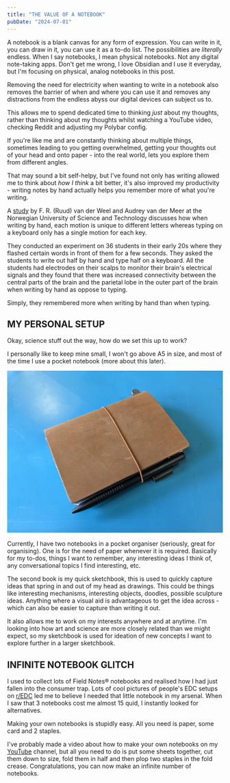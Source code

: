```yaml
---
title: "THE VALUE OF A NOTEBOOK"
pubDate: "2024-07-01"
---
```


A notebook is a blank canvas for any form of expression. You can write in it, you can draw in it, you can use it as a to-do list. The possibilities are *literally* endless. When I say notebooks, I mean physical notebooks. Not any digital note-taking apps. Don't get me wrong, I love Obsidian and I use it everyday, but I'm focusing on physical, analog notebooks in this post.

Removing the need for electricity when wanting to write in a notebook also removes the barrier of when and where you can use it and removes any distractions from the endless abyss our digital devices can subject us to. 

This allows me to spend dedicated time to thinking *just* about my thoughts, rather than thinking about my thoughts whilst watching a YouTube video, checking Reddit and adjusting my Polybar config.

If you're like me and are constantly thinking about multiple things, sometimes leading to you getting overwhelmed, getting your thoughts out of your head and onto paper - into the real world, lets you explore them from different angles.

That may sound a bit self-helpy, but I've found not only has writing allowed me to think about *how I think* a bit better, it's also improved my productivity - writing notes by hand actually helps you remember more of what you're writing. 

A [study](https://www.frontiersin.org/journals/psychology/articles/10.3389/fpsyg.2023.1219945/full) by F. R. (Ruud) van der Weel and Audrey van der Meer at the Norwegian University of Science and Technology discusses how when writing by hand, each motion is unique to different letters whereas typing on a keyboard only has a single motion for each key.

They conducted an experiment on 36 students in their early 20s where they flashed certain words in front of them for a few seconds. They asked the students to write out half by hand and type half on a keyboard. All the students had electrodes on their scalps to monitor their brain's electrical signals and they found that there was increased connectivity between the central parts of the brain and the parietal lobe in the outer part of the brain when writing by hand as oppose to typing.

Simply, they remembered more when writing by hand than when typing.

## MY PERSONAL SETUP

Okay, science stuff out the way, how do we set this up to work?

I personally like to keep mine small, I won't go above A5 in size, and most of the time I use a pocket notebook (more about this later). 

![pocket-organiser](notebook.jpg)

Currently, I have two notebooks in a pocket organiser (seriously, great for organising). One is for the need of paper whenever it is required. Basically for my to-dos, things I want to remember, any interesting ideas I think of, any conversational topics I find interesting, etc.

The second book is my quick sketchbook, this is used to quickly capture ideas that spring in and out of my head as drawings. This could be things like interesting mechanisms, interesting objects, doodles, possible sculpture ideas. Anything where a visual aid is advantageous to get the idea across - which can also be easier to capture than writing it out.

It also allows me to work on my interests anywhere and at anytime. I'm looking into how art and science are more closely related than we might expect, so my sketchbook is used for ideation of new concepts I want to explore further in a larger sketchbook.

## INFINITE NOTEBOOK GLITCH

I used to collect lots of Field Notes® notebooks and realised how I had just fallen into the consumer trap. Lots of cool pictures of people's EDC setups on [r/EDC](https://www.reddit.com/r/EDC/) led me to believe I needed that little notebook in my arsenal. When I saw that 3 notebooks cost me almost 15 quid, I instantly looked for alternatives.

Making your own notebooks is stupidly easy. All you need is paper, some card and 2 staples.

I've probably made a video about how to make your own notebooks on my [YouTube](https://www.youtube.com/@tamirrxyz) channel, but all you need to do is put some sheets together, cut them down to size, fold them in half and then plop two staples in the fold crease. Congratulations, you can now make an infinite number of notebooks.